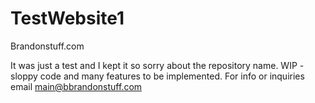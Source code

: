 # TestWebsite1
Brandonstuff.com

It was just a test and I kept it so sorry about the repository name. WIP - sloppy code and many features to be implemented.
For info or inquiries email main@bbrandonstuff.com
